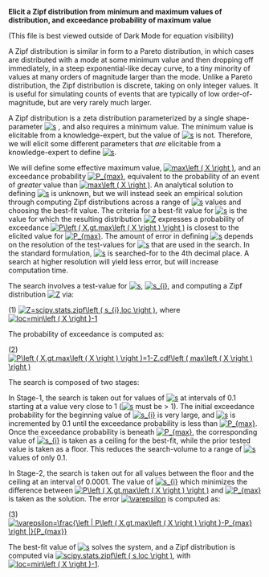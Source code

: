 **Elicit a Zipf distribution from minimum and maximum values of distribution, and exceedance probability of maximum value**  
  
(This file is best viewed outside of Dark Mode for equation visibility)  
  
A Zipf distribution is similar in form to a Pareto distribution, in which cases are distributed with a mode at some minimum value and then dropping off immediately, in a steep exponential-like decay curve, to a tiny minority of values at many orders of magnitude larger than the mode. Unlike a Pareto distribution, the Zipf distribution is discrete, taking on only integer values. It is useful for simulating counts of events that are typically of low order-of-magnitude, but are very rarely much larger.  
  
A Zipf distribution is a zeta distribution parameterized by a single shape-parameter <a href="https://www.codecogs.com/eqnedit.php?latex=s" target="_blank"><img src="https://latex.codecogs.com/gif.latex?s" title="s" /></a> , and also requires a minimum value. The minimum value is elicitable from a knowledge-expert, but the value of <a href="https://www.codecogs.com/eqnedit.php?latex=s" target="_blank"><img src="https://latex.codecogs.com/gif.latex?s" title="s" /></a> is not. Therefore, we will elicit some different parameters that *are* elicitable from a knowledge-expert to define <a href="https://www.codecogs.com/eqnedit.php?latex=s" target="_blank"><img src="https://latex.codecogs.com/gif.latex?s" title="s" /></a>.  
  
We will define some effective maximum value, <a href="https://www.codecogs.com/eqnedit.php?latex=max\left&space;(&space;X&space;\right&space;)" target="_blank"><img src="https://latex.codecogs.com/gif.latex?max\left&space;(&space;X&space;\right&space;)" title="max\left ( X \right )" /></a>, and an exceedance probability <a href="https://www.codecogs.com/eqnedit.php?latex=P_{max}" target="_blank"><img src="https://latex.codecogs.com/gif.latex?P_{max}" title="P_{max}" /></a>, equivalent to the probability of an event of *greater* value than <a href="https://www.codecogs.com/eqnedit.php?latex=max\left&space;(&space;X&space;\right&space;)" target="_blank"><img src="https://latex.codecogs.com/gif.latex?max\left&space;(&space;X&space;\right&space;)" title="max\left ( X \right )" /></a>. An analytical solution to defining <a href="https://www.codecogs.com/eqnedit.php?latex=s" target="_blank"><img src="https://latex.codecogs.com/gif.latex?s" title="s" /></a> is unknown, but we will instead seek an empirical solution through computing Zipf
distributions across a range of <a href="https://www.codecogs.com/eqnedit.php?latex=s" target="_blank"><img src="https://latex.codecogs.com/gif.latex?s" title="s" /></a> values and choosing the best-fit value. The criteria for a best-fit value for <a href="https://www.codecogs.com/eqnedit.php?latex=s" target="_blank"><img src="https://latex.codecogs.com/gif.latex?s" title="s" /></a> is the value for which the resulting distribution <a href="https://www.codecogs.com/eqnedit.php?latex=Z" target="_blank"><img src="https://latex.codecogs.com/gif.latex?Z" title="Z" /></a> expresses a probability of exceedance <a href="https://www.codecogs.com/eqnedit.php?latex=P\left&space;(&space;X.gt.max\left&space;(&space;X&space;\right&space;)&space;\right&space;)" target="_blank"><img src="https://latex.codecogs.com/gif.latex?P\left&space;(&space;X.gt.max\left&space;(&space;X&space;\right&space;)&space;\right&space;)" title="P\left ( X.gt.max\left ( X \right ) \right )" /></a> is closest to the elicited value for <a href="https://www.codecogs.com/eqnedit.php?latex=P_{max}" target="_blank"><img src="https://latex.codecogs.com/gif.latex?P_{max}" title="P_{max}" /></a>. The amount of error in defining <a href="https://www.codecogs.com/eqnedit.php?latex=s" target="_blank"><img src="https://latex.codecogs.com/gif.latex?s" title="s" /></a> depends on the resolution of the test-values for <a href="https://www.codecogs.com/eqnedit.php?latex=s" target="_blank"><img src="https://latex.codecogs.com/gif.latex?s" title="s" /></a> that are used in the search. In the standard formulation, <a href="https://www.codecogs.com/eqnedit.php?latex=s" target="_blank"><img src="https://latex.codecogs.com/gif.latex?s" title="s" /></a> is searched-for to the 4th decimal place. A search at higher resolution will yield less error, but will increase computation time.  
  
The search involves a test-value for <a href="https://www.codecogs.com/eqnedit.php?latex=s" target="_blank"><img src="https://latex.codecogs.com/gif.latex?s" title="s" /></a>, <a href="https://www.codecogs.com/eqnedit.php?latex=s_{i}" target="_blank"><img src="https://latex.codecogs.com/gif.latex?s_{i}" title="s_{i}" /></a>, and computing a Zipf distribution <a href="https://www.codecogs.com/eqnedit.php?latex=Z" target="_blank"><img src="https://latex.codecogs.com/gif.latex?Z" title="Z" /></a> via:  
  
(1) <a href="https://www.codecogs.com/eqnedit.php?latex=Z=scipy.stats.zipf\left&space;(&space;s_{i},loc&space;\right&space;)" target="_blank"><img src="https://latex.codecogs.com/gif.latex?Z=scipy.stats.zipf\left&space;(&space;s_{i},loc&space;\right&space;)" title="Z=scipy.stats.zipf\left ( s_{i},loc \right )" /></a>, where <a href="https://www.codecogs.com/eqnedit.php?latex=loc=min\left&space;(&space;X&space;\right&space;)-1" target="_blank"><img src="https://latex.codecogs.com/gif.latex?loc=min\left&space;(&space;X&space;\right&space;)-1" title="loc=min\left ( X \right )-1" /></a>  
  
The probability of exceedance is computed as:  
  
(2) <a href="https://www.codecogs.com/eqnedit.php?latex=P\left&space;(&space;X.gt.max\left&space;(&space;X&space;\right&space;)&space;\right&space;)=1-Z.cdf\left&space;(&space;max\left&space;(&space;X&space;\right&space;)&space;\right&space;)" target="_blank"><img src="https://latex.codecogs.com/gif.latex?P\left&space;(&space;X.gt.max\left&space;(&space;X&space;\right&space;)&space;\right&space;)=1-Z.cdf\left&space;(&space;max\left&space;(&space;X&space;\right&space;)&space;\right&space;)" title="P\left ( X.gt.max\left ( X \right ) \right )=1-Z.cdf\left ( max\left ( X \right ) \right )" /></a>  
  
The search is composed of two stages:  
  
In Stage-1, the search is taken out for values of <a href="https://www.codecogs.com/eqnedit.php?latex=s" target="_blank"><img src="https://latex.codecogs.com/gif.latex?s" title="s" /></a> at intervals of 0.1 starting at a value very close
to 1 (<a href="https://www.codecogs.com/eqnedit.php?latex=s" target="_blank"><img src="https://latex.codecogs.com/gif.latex?s" title="s" /></a> must be > 1). The initial exceedance probability for the beginning value of <a href="https://www.codecogs.com/eqnedit.php?latex=s_{i}" target="_blank"><img src="https://latex.codecogs.com/gif.latex?s_{i}" title="s_{i}" /></a> is very large, and <a href="https://www.codecogs.com/eqnedit.php?latex=s" target="_blank"><img src="https://latex.codecogs.com/gif.latex?s" title="s" /></a> is incremented by 0.1 until the exceedance probability is less than <a href="https://www.codecogs.com/eqnedit.php?latex=P_{max}" target="_blank"><img src="https://latex.codecogs.com/gif.latex?P_{max}" title="P_{max}" /></a>. Once the exceedance probability is beneath <a href="https://www.codecogs.com/eqnedit.php?latex=P_{max}" target="_blank"><img src="https://latex.codecogs.com/gif.latex?P_{max}" title="P_{max}" /></a>, the corresponding value of <a href="https://www.codecogs.com/eqnedit.php?latex=s_{i}" target="_blank"><img src="https://latex.codecogs.com/gif.latex?s_{i}" title="s_{i}" /></a> is taken as a ceiling for the best-fit, while the prior tested value is taken as a floor. This reduces the search-volume to a range of <a href="https://www.codecogs.com/eqnedit.php?latex=s" target="_blank"><img src="https://latex.codecogs.com/gif.latex?s" title="s" /></a> values of only 0.1.  
  
In Stage-2, the search is taken out for all values between the floor and the ceiling at an interval of 0.0001. The value of <a href="https://www.codecogs.com/eqnedit.php?latex=s_{i}" target="_blank"><img src="https://latex.codecogs.com/gif.latex?s_{i}" title="s_{i}" /></a> which minimizes the difference between <a href="https://www.codecogs.com/eqnedit.php?latex=P\left&space;(&space;X.gt.max\left&space;(&space;X&space;\right&space;)&space;\right&space;)" target="_blank"><img src="https://latex.codecogs.com/gif.latex?P\left&space;(&space;X.gt.max\left&space;(&space;X&space;\right&space;)&space;\right&space;)" title="P\left ( X.gt.max\left ( X \right ) \right )" /></a> and <a href="https://www.codecogs.com/eqnedit.php?latex=P_{max}" target="_blank"><img src="https://latex.codecogs.com/gif.latex?P_{max}" title="P_{max}" /></a> is taken as the solution. The error <a href="https://www.codecogs.com/eqnedit.php?latex=\varepsilon" target="_blank"><img src="https://latex.codecogs.com/gif.latex?\varepsilon" title="\varepsilon" /></a> is computed as:  
  
(3) <a href="https://www.codecogs.com/eqnedit.php?latex=\varepsilon=\frac{\left&space;|&space;P\left&space;(&space;X.gt.max\left&space;(&space;X&space;\right&space;)&space;\right&space;)-P_{max}&space;\right&space;|}{P_{max}}" target="_blank"><img src="https://latex.codecogs.com/gif.latex?\varepsilon=\frac{\left&space;|&space;P\left&space;(&space;X.gt.max\left&space;(&space;X&space;\right&space;)&space;\right&space;)-P_{max}&space;\right&space;|}{P_{max}}" title="\varepsilon=\frac{\left | P\left ( X.gt.max\left ( X \right ) \right )-P_{max} \right |}{P_{max}}" /></a>  
  
The best-fit value of <a href="https://www.codecogs.com/eqnedit.php?latex=s" target="_blank"><img src="https://latex.codecogs.com/gif.latex?s" title="s" /></a> solves the system, and a Zipf distribution is computed via <a href="https://www.codecogs.com/eqnedit.php?latex=scipy.stats.zipf\left&space;(&space;s,loc&space;\right&space;)" target="_blank"><img src="https://latex.codecogs.com/gif.latex?scipy.stats.zipf\left&space;(&space;s,loc&space;\right&space;)" title="scipy.stats.zipf\left ( s,loc \right )" /></a>, with <a href="https://www.codecogs.com/eqnedit.php?latex=loc=min\left&space;(&space;X&space;\right&space;)-1" target="_blank"><img src="https://latex.codecogs.com/gif.latex?loc=min\left&space;(&space;X&space;\right&space;)-1" title="loc=min\left ( X \right )-1" /></a>.